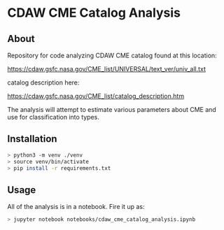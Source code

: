 # CDAW CME Catalog Analysis

## About
Repository for code analyzing CDAW CME catalog found at this location:

https://cdaw.gsfc.nasa.gov/CME_list/UNIVERSAL/text_ver/univ_all.txt

catalog description here:

https://cdaw.gsfc.nasa.gov/CME_list/catalog_description.htm

The analysis will attempt to estimate various parameters about CME and use for classification into types.

## Installation
```bash
> python3 -m venv ./venv
> source venv/bin/activate
> pip install -r requirements.txt
```

## Usage
All of the analysis is in a notebook. Fire it up as:
```bash
> jupyter notebook notebooks/cdaw_cme_catalog_analysis.ipynb
```

